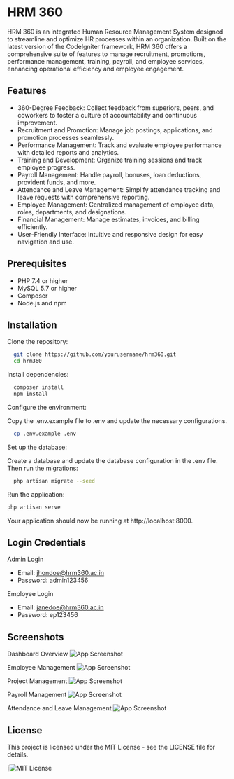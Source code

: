 
# HRM 360

HRM 360 is an integrated Human Resource Management System designed to streamline and optimize HR processes within an organization. Built on the latest version of the CodeIgniter framework, HRM 360 offers a comprehensive suite of features to manage recruitment, promotions, performance management, training, payroll, and employee services, enhancing operational efficiency and employee engagement.


## Features

- 360-Degree Feedback: Collect feedback from superiors, peers, and coworkers to foster a culture of accountability and continuous improvement.
- Recruitment and Promotion: Manage job postings, applications, and promotion processes seamlessly.
- Performance Management: Track and evaluate employee performance with detailed reports and analytics.
- Training and Development: Organize training sessions and track employee progress.
- Payroll Management: Handle payroll, bonuses, loan deductions, provident funds, and more.
- Attendance and Leave Management: Simplify attendance tracking and leave requests with comprehensive reporting.
- Employee Management: Centralized management of employee data, roles, departments, and designations.
- Financial Management: Manage estimates, invoices, and billing efficiently.
- User-Friendly Interface: Intuitive and responsive design for easy navigation and use.
## Prerequisites

- PHP 7.4 or higher
- MySQL 5.7 or higher
- Composer
- Node.js and npm
## Installation

Clone the repository:

```bash
  git clone https://github.com/yourusername/hrm360.git
  cd hrm360
```
Install dependencies:

```bash
  composer install
  npm install
```
Configure the environment:

Copy the .env.example file to .env and update the necessary configurations.

```bash
  cp .env.example .env
```
Set up the database:

Create a database and update the database configuration in the .env file. Then run the migrations:
```bash
  php artisan migrate --seed
```
Run the application:

```bash
php artisan serve
```
Your application should now be running at http://localhost:8000.
    
## Login Credentials

Admin Login
- Email: jhondoe@hrm360.ac.in
- Password: admin123456

Employee Login
- Email: janedoe@hrm360.ac.in
- Password: ep123456
## Screenshots

Dashboard Overview
![App Screenshot](https://github.com/Jeethanxx01/HRM/blob/main/images/Dashboard.png)

Employee Management
![App Screenshot](https://github.com/Jeethanxx01/HRM/blob/main/images/employee%20management.png)

Project Management
![App Screenshot](https://github.com/Jeethanxx01/HRM/blob/main/images/project%20management.png)

Payroll Management
![App Screenshot](https://github.com/Jeethanxx01/HRM/blob/main/images/payroll%20management.png)

Attendance and Leave Management
![App Screenshot](https://github.com/Jeethanxx01/HRM/blob/main/images/attendance%20management.png)
## License

This project is licensed under the MIT License - see the LICENSE file for details.

[![MIT License](https://github.com/Jeethanxx01/HRM/blob/main/LICENSE)
